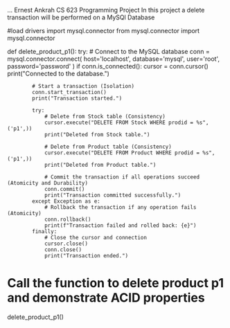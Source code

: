 ...
Ernest Ankrah
CS 623 Programming Project
In this project a delete transaction will be performed on a MySQl Database


#load drivers
import mysql.connector
from mysql.connector import mysql.connector

def delete_product_p1():
    try:
        # Connect to the MySQL database
        conn = mysql.connector.connect(
            host='localhost',
            database='mysql',
            user='root',
            password='password'
        )
        if conn.is_connected():
            cursor = conn.cursor()
            print("Connected to the database.")

            # Start a transaction (Isolation)
            conn.start_transaction()
            print("Transaction started.")

            try:
                # Delete from Stock table (Consistency)
                cursor.execute("DELETE FROM Stock WHERE prodid = %s", ('p1',))
                print("Deleted from Stock table.")

                # Delete from Product table (Consistency)
                cursor.execute("DELETE FROM Product WHERE prodid = %s", ('p1',))
                print("Deleted from Product table.")

                # Commit the transaction if all operations succeed (Atomicity and Durability)
                conn.commit()
                print("Transaction committed successfully.")
            except Exception as e:
                # Rollback the transaction if any operation fails (Atomicity)
                conn.rollback()
                print(f"Transaction failed and rolled back: {e}")
            finally:
                # Close the cursor and connection
                cursor.close()
                conn.close()
                print("Transaction ended.")

                
    
# Call the function to delete product p1 and demonstrate ACID properties
delete_product_p1()
